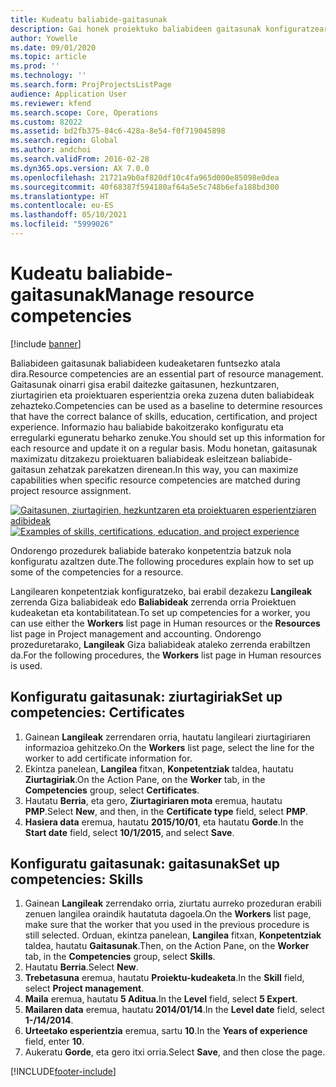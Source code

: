 ```yaml
---
title: Kudeatu baliabide-gaitasunak
description: Gai honek proiektuko baliabideen gaitasunak konfiguratzeari buruzko informazioa ematen du.
author: Yowelle
ms.date: 09/01/2020
ms.topic: article
ms.prod: ''
ms.technology: ''
ms.search.form: ProjProjectsListPage
audience: Application User
ms.reviewer: kfend
ms.search.scope: Core, Operations
ms.custom: 82022
ms.assetid: bd2fb375-84c6-428a-8e54-f0f719045898
ms.search.region: Global
ms.author: andchoi
ms.search.validFrom: 2016-02-28
ms.dyn365.ops.version: AX 7.0.0
ms.openlocfilehash: 21721a9b0af820df10c4fa965d000e85098e0dea
ms.sourcegitcommit: 40f68387f594180af64a5e5c748b6efa188bd300
ms.translationtype: HT
ms.contentlocale: eu-ES
ms.lasthandoff: 05/10/2021
ms.locfileid: "5999026"
---
```

# <a name="manage-resource-competencies"></a><span data-ttu-id="bcf7a-103">Kudeatu baliabide-gaitasunak</span><span class="sxs-lookup"><span data-stu-id="bcf7a-103">Manage resource competencies</span></span>

[!include [banner](../includes/banner.md)]

<span data-ttu-id="bcf7a-104">Baliabideen gaitasunak baliabideen kudeaketaren funtsezko atala dira.</span><span class="sxs-lookup"><span data-stu-id="bcf7a-104">Resource competencies are an essential part of resource management.</span></span> <span data-ttu-id="bcf7a-105">Gaitasunak oinarri gisa erabil daitezke gaitasunen, hezkuntzaren, ziurtagirien eta proiektuaren esperientzia oreka zuzena duten baliabideak zehazteko.</span><span class="sxs-lookup"><span data-stu-id="bcf7a-105">Competencies can be used as a baseline to determine resources that have the correct balance of skills, education, certification, and project experience.</span></span> <span data-ttu-id="bcf7a-106">Informazio hau baliabide bakoitzerako konfiguratu eta erregularki eguneratu beharko zenuke.</span><span class="sxs-lookup"><span data-stu-id="bcf7a-106">You should set up this information for each resource and update it on a regular basis.</span></span> <span data-ttu-id="bcf7a-107">Modu honetan, gaitasunak maximizatu ditzakezu proiektuaren baliabideak esleitzean baliabide-gaitasun zehatzak parekatzen direnean.</span><span class="sxs-lookup"><span data-stu-id="bcf7a-107">In this way, you can maximize capabilities when specific resource competencies are matched during project resource assignment.</span></span>

<span data-ttu-id="bcf7a-108">[![Gaitasunen, ziurtagirien, hezkuntzaren eta proiektuaren esperientziaren adibideak](./media/projectresourcing06-1024x383.jpg)](./media/projectresourcing06.jpg)</span><span class="sxs-lookup"><span data-stu-id="bcf7a-108">[![Examples of skills, certifications, education, and project experience](./media/projectresourcing06-1024x383.jpg)](./media/projectresourcing06.jpg)</span></span>

<span data-ttu-id="bcf7a-109">Ondorengo prozedurek baliabide baterako konpetentzia batzuk nola konfiguratu azaltzen dute.</span><span class="sxs-lookup"><span data-stu-id="bcf7a-109">The following procedures explain how to set up some of the competencies for a resource.</span></span>

<span data-ttu-id="bcf7a-110">Langilearen konpetentziak konfiguratzeko, bai erabil dezakezu **Langileak** zerrenda Giza baliabideak edo **Baliabideak** zerrenda orria Proiektuen kudeaketan eta kontabilitatean.</span><span class="sxs-lookup"><span data-stu-id="bcf7a-110">To set up competencies for a worker, you can use either the **Workers** list page in Human resources or the **Resources** list page in Project management and accounting.</span></span> <span data-ttu-id="bcf7a-111">Ondorengo prozeduretarako, **Langileak** Giza baliabideak ataleko zerrenda erabiltzen da.</span><span class="sxs-lookup"><span data-stu-id="bcf7a-111">For the following procedures, the **Workers** list page in Human resources is used.</span></span>

## <a name="set-up-competencies-certificates"></a><span data-ttu-id="bcf7a-112">Konfiguratu gaitasunak: ziurtagiriak</span><span class="sxs-lookup"><span data-stu-id="bcf7a-112">Set up competencies: Certificates</span></span>

1. <span data-ttu-id="bcf7a-113">Gainean **Langileak** zerrendaren orria, hautatu langileari ziurtagiriaren informazioa gehitzeko.</span><span class="sxs-lookup"><span data-stu-id="bcf7a-113">On the **Workers** list page, select the line for the worker to add certificate information for.</span></span>
2. <span data-ttu-id="bcf7a-114">Ekintza panelean, **Langilea** fitxan, **Konpetentziak** taldea, hautatu **Ziurtagiriak**.</span><span class="sxs-lookup"><span data-stu-id="bcf7a-114">On the Action Pane, on the **Worker** tab, in the **Competencies** group, select **Certificates**.</span></span>
3. <span data-ttu-id="bcf7a-115">Hautatu **Berria**, eta gero, **Ziurtagiriaren mota** eremua, hautatu **PMP**.</span><span class="sxs-lookup"><span data-stu-id="bcf7a-115">Select **New**, and then, in the **Certificate type** field, select **PMP**.</span></span>
4. <span data-ttu-id="bcf7a-116">**Hasiera data** eremua, hautatu **2015/10/01**, eta hautatu **Gorde**.</span><span class="sxs-lookup"><span data-stu-id="bcf7a-116">In the **Start date** field, select **10/1/2015**, and select **Save**.</span></span>

## <a name="set-up-competencies-skills"></a><span data-ttu-id="bcf7a-117">Konfiguratu gaitasunak: gaitasunak</span><span class="sxs-lookup"><span data-stu-id="bcf7a-117">Set up competencies: Skills</span></span>

1. <span data-ttu-id="bcf7a-118">Gainean **Langileak** zerrendako orria, ziurtatu aurreko prozeduran erabili zenuen langilea oraindik hautatuta dagoela.</span><span class="sxs-lookup"><span data-stu-id="bcf7a-118">On the **Workers** list page, make sure that the worker that you used in the previous procedure is still selected.</span></span> <span data-ttu-id="bcf7a-119">Orduan, ekintza panelean, **Langilea** fitxan, **Konpetentziak** taldea, hautatu **Gaitasunak**.</span><span class="sxs-lookup"><span data-stu-id="bcf7a-119">Then, on the Action Pane, on the **Worker** tab, in the **Competencies** group, select **Skills**.</span></span>
2. <span data-ttu-id="bcf7a-120">Hautatu **Berria**.</span><span class="sxs-lookup"><span data-stu-id="bcf7a-120">Select **New**.</span></span>
3. <span data-ttu-id="bcf7a-121">**Trebetasuna** eremua, hautatu **Proiektu-kudeaketa**.</span><span class="sxs-lookup"><span data-stu-id="bcf7a-121">In the **Skill** field, select **Project management**.</span></span>
4. <span data-ttu-id="bcf7a-122">**Maila** eremua, hautatu **5 Aditua**.</span><span class="sxs-lookup"><span data-stu-id="bcf7a-122">In the **Level** field, select **5 Expert**.</span></span>
5. <span data-ttu-id="bcf7a-123">**Mailaren data** eremua, hautatu **2014/01/14**.</span><span class="sxs-lookup"><span data-stu-id="bcf7a-123">In the **Level date** field, select **1-/14/2014**.</span></span>
6. <span data-ttu-id="bcf7a-124">**Urteetako esperientzia** eremua, sartu **10**.</span><span class="sxs-lookup"><span data-stu-id="bcf7a-124">In the **Years of experience** field, enter **10**.</span></span>
7. <span data-ttu-id="bcf7a-125">Aukeratu **Gorde**, eta gero itxi orria.</span><span class="sxs-lookup"><span data-stu-id="bcf7a-125">Select **Save**, and then close the page.</span></span>


[!INCLUDE[footer-include](../includes/footer-banner.md)]